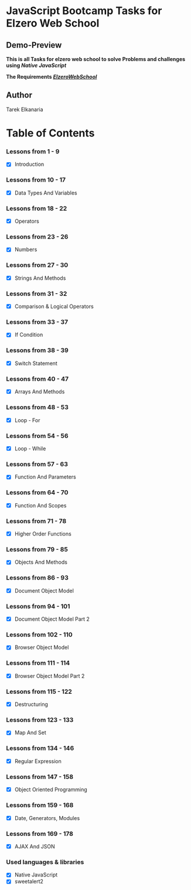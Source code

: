 # JavaScript Bootcamp Tasks for Elzero Web School

## Demo-Preview

**This is all Tasks for elzero web school to solve Problems and challenges using _Native JavaScript_**

**The Requirements _[ElzeroWebSchool](https://elzero.org/category/assignments/javascript-bootcamp-assignments/)_**

## Author

Tarek Elkanaria

# Table of Contents

### Lessons from 1 - 9

- [x] Introduction

### Lessons from 10 - 17

- [x] Data Types And Variables

### Lessons from 18 - 22

- [x] Operators

### Lessons from 23 - 26

- [x] Numbers

### Lessons from 27 - 30

- [x] Strings And Methods

### Lessons from 31 - 32

- [x] Comparison & Logical Operators

### Lessons from 33 - 37

- [x] If Condition

### Lessons from 38 - 39

- [x] Switch Statement

### Lessons from 40 - 47

- [x] Arrays And Methods

### Lessons from 48 - 53

- [x] Loop - For

### Lessons from 54 - 56

- [x] Loop - While

### Lessons from 57 - 63

- [x] Function And Parameters

### Lessons from 64 - 70

- [x] Function And Scopes

### Lessons from 71 - 78

- [x] Higher Order Functions

### Lessons from 79 - 85

- [x] Objects And Methods

### Lessons from 86 - 93

- [x] Document Object Model

### Lessons from 94 - 101

- [x] Document Object Model Part 2

### Lessons from 102 - 110

- [x] Browser Object Model

### Lessons from 111 - 114

- [x] Browser Object Model Part 2

### Lessons from 115 - 122

- [x] Destructuring

### Lessons from 123 - 133

- [x] Map And Set

### Lessons from 134 - 146

- [x] Regular Expression

### Lessons from 147 - 158

- [x] Object Oriented Programming

### Lessons from 159 - 168

- [x] Date, Generators, Modules

### Lessons from 169 - 178

- [x] AJAX And JSON

### Used languages & libraries

- [x] Native JavaScript
- [x] sweetalert2
